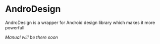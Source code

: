 # AndroDesign
AndroDesign is a wrapper for Android design library which makes it more powerfull

*Manual will be there soon*
